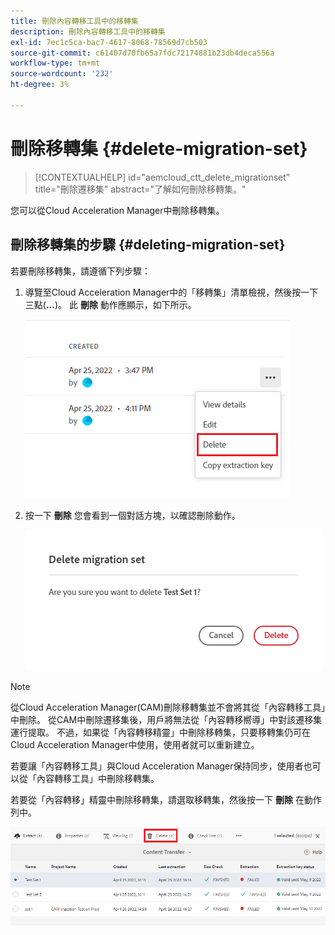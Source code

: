 ```yaml
---
title: 刪除內容轉移工具中的移轉集
description: 刪除內容轉移工具中的移轉集
exl-id: 7ec1c5ca-bac7-4617-8068-78569d7cb503
source-git-commit: c61407d70fb65a7fdc72174881b23db4deca556a
workflow-type: tm+mt
source-wordcount: '232'
ht-degree: 3%

---
```


# 刪除移轉集 {#delete-migration-set}

>[!CONTEXTUALHELP]
>id="aemcloud_ctt_delete_migrationset"
>title="刪除遷移集"
>abstract="了解如何刪除移轉集。"

您可以從Cloud Acceleration Manager中刪除移轉集。

## 刪除移轉集的步驟 {#deleting-migration-set}

若要刪除移轉集，請遵循下列步驟：

1. 導覽至Cloud Acceleration Manager中的「移轉集」清單檢視，然後按一下三點(**...**)。 此 **刪除** 動作應顯示，如下所示。

   ![影像](/help/journey-migration/content-transfer-tool/assets-ctt/migration-delete1.png)

1. 按一下 **刪除** 您會看到一個對話方塊，以確認刪除動作。

   ![影像](/help/journey-migration/content-transfer-tool/assets-ctt/migration-delete2.png)

>[!NOTE]
>
>從Cloud Acceleration Manager(CAM)刪除移轉集並不會將其從「內容轉移工具」中刪除。 從CAM中刪除遷移集後，用戶將無法從「內容轉移嚮導」中對該遷移集運行提取。 不過，如果從「內容轉移精靈」中刪除移轉集，只要移轉集仍可在Cloud Acceleration Manager中使用，使用者就可以重新建立。
>
>若要讓「內容轉移工具」與Cloud Acceleration Manager保持同步，使用者也可以從「內容轉移工具」中刪除移轉集。

若要從「內容轉移」精靈中刪除移轉集，請選取移轉集，然後按一下 **刪除** 在動作列中。

![影像](/help/journey-migration/content-transfer-tool/assets-ctt/cttcam27.png)
